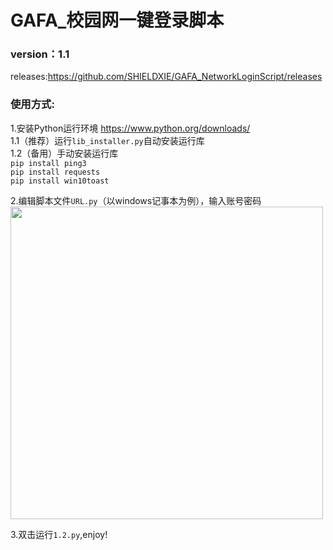 # GAFA_校园网一键登录脚本

### version：1.1  
releases:https://github.com/SHIELDXIE/GAFA_NetworkLoginScript/releases  

### 使用方式:  
  1.安装Python运行环境 https://www.python.org/downloads/    
    1.1（推荐）运行`lib_installer.py`自动安装运行库  
    1.2（备用）手动安装运行库  
    `pip install ping3`    
    `pip install requests`   
    `pip install win10toast`   
  
  2.编辑脚本文件`URL.py`（以windows记事本为例），输入账号密码   
  <img src="https://user-images.githubusercontent.com/37254173/161389280-1c0257e9-1139-46ff-b03b-243adb753ae5.png" width="500px">  
  
  3.双击运行`1.2.py`,enjoy!
